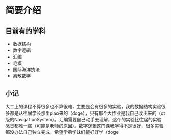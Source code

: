 # 简要介绍
## 目前有的学科
- 数据结构
- 数字逻辑
- 汇编
- 毛概
- 国际海洋执法
- 离散数学
## 小记
大二上的课程不算很多也不算很难，主要是会有很多的实验，我的数据结构实验很多都是从往届学长那里piao来的（doge），只有那个大作业是我自己改出来的（qt版的NavigationSystem）。汇编需要自己动手去理解，这个的实验比往届的实验感觉都难一些（可能是老师的原因）。数字逻辑这门课我学得不是很好，很多实验都没办法自己独立完成，希望学弟学妹们能好好学（doge
